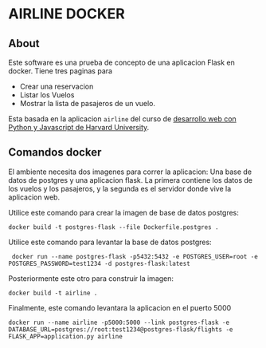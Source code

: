 # AIRLINE DOCKER

## About
Este software es una prueba de concepto de una aplicacion Flask en docker.  Tiene tres paginas para 
* Crear una reservacion
* Listar los Vuelos
* Mostrar la lista de pasajeros de un vuelo.

Esta basada en la aplicacion `airline` del curso de [desarrollo web con Python y Javascript de Harvard University](https://courses.edx.org/courses/course-v1:HarvardX+CS50W+Web/course/).

## Comandos docker

El ambiente necesita dos imagenes para correr la aplicacion:  Una base de datos de postgres y una aplicacion flask.  La primera contiene los datos de los vuelos y los pasajeros, y la segunda es el servidor donde vive la aplicacion web.

 Utilice este comando para crear la imagen de base de datos postgres:
 
 ``` docker build -t postgres-flask --file Dockerfile.postgres . ```

 Utilice este comando para levantar la base de datos postgres:
 
 ``` docker run --name postgres-flask -p5432:5432 -e POSTGRES_USER=root -e POSTGRES_PASSWORD=test1234 -d postgres-flask:latest```
 
 Posteriormente este otro para construir la imagen:
 
 ```docker build -t airline .```
 
 Finalmente, este comando levantara la aplicacion en el puerto 5000
 
 ```
docker run --name airline -p5000:5000 --link postgres-flask -e DATABASE_URL=postgres://root:test1234@postgres-flask/flights -e FLASK_APP=application.py airline
```
